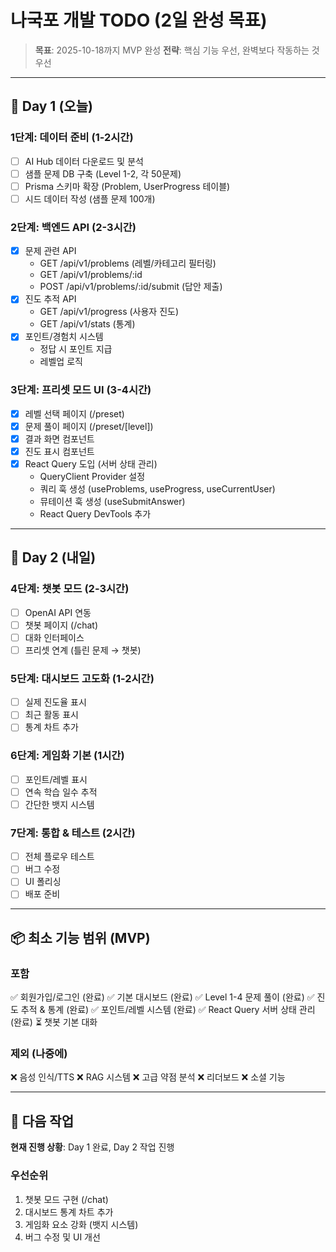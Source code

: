 # 나국포 개발 TODO (2일 완성 목표)

> **목표**: 2025-10-18까지 MVP 완성
> **전략**: 핵심 기능 우선, 완벽보다 작동하는 것 우선

---

## 🎯 Day 1 (오늘)

### 1단계: 데이터 준비 (1-2시간)
- [ ] AI Hub 데이터 다운로드 및 분석
- [ ] 샘플 문제 DB 구축 (Level 1-2, 각 50문제)
- [ ] Prisma 스키마 확장 (Problem, UserProgress 테이블)
- [ ] 시드 데이터 작성 (샘플 문제 100개)

### 2단계: 백엔드 API (2-3시간)
- [x] 문제 관련 API
  - GET /api/v1/problems (레벨/카테고리 필터링)
  - GET /api/v1/problems/:id
  - POST /api/v1/problems/:id/submit (답안 제출)
- [x] 진도 추적 API
  - GET /api/v1/progress (사용자 진도)
  - GET /api/v1/stats (통계)
- [x] 포인트/경험치 시스템
  - 정답 시 포인트 지급
  - 레벨업 로직

### 3단계: 프리셋 모드 UI (3-4시간)
- [x] 레벨 선택 페이지 (/preset)
- [x] 문제 풀이 페이지 (/preset/[level])
- [x] 결과 화면 컴포넌트
- [x] 진도 표시 컴포넌트
- [x] React Query 도입 (서버 상태 관리)
  - QueryClient Provider 설정
  - 쿼리 훅 생성 (useProblems, useProgress, useCurrentUser)
  - 뮤테이션 훅 생성 (useSubmitAnswer)
  - React Query DevTools 추가

---

## 🎯 Day 2 (내일)

### 4단계: 챗봇 모드 (2-3시간)
- [ ] OpenAI API 연동
- [ ] 챗봇 페이지 (/chat)
- [ ] 대화 인터페이스
- [ ] 프리셋 연계 (틀린 문제 → 챗봇)

### 5단계: 대시보드 고도화 (1-2시간)
- [ ] 실제 진도율 표시
- [ ] 최근 활동 표시
- [ ] 통계 차트 추가

### 6단계: 게임화 기본 (1시간)
- [ ] 포인트/레벨 표시
- [ ] 연속 학습 일수 추적
- [ ] 간단한 뱃지 시스템

### 7단계: 통합 & 테스트 (2시간)
- [ ] 전체 플로우 테스트
- [ ] 버그 수정
- [ ] UI 폴리싱
- [ ] 배포 준비

---

## 📦 최소 기능 범위 (MVP)

### 포함
✅ 회원가입/로그인 (완료)
✅ 기본 대시보드 (완료)
✅ Level 1-4 문제 풀이 (완료)
✅ 진도 추적 & 통계 (완료)
✅ 포인트/레벨 시스템 (완료)
✅ React Query 서버 상태 관리 (완료)
⏳ 챗봇 기본 대화

### 제외 (나중에)
❌ 음성 인식/TTS
❌ RAG 시스템
❌ 고급 약점 분석
❌ 리더보드
❌ 소셜 기능

---

## 🚀 다음 작업

**현재 진행 상황**: Day 1 완료, Day 2 작업 진행

### 우선순위
1. 챗봇 모드 구현 (/chat)
2. 대시보드 통계 차트 추가
3. 게임화 요소 강화 (뱃지 시스템)
4. 버그 수정 및 UI 개선
